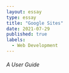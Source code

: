 ```yaml
---
layout: essay
type: essay
title: "Google Sites"
date: 2021-07-29
published: true
labels:
  - Web Development
---
```

 <h6>A User Guide</h6>
<object data="../essays/pdf/project.pdf#view=FitH" width="1500" height="1000" type='application/pdf'></object>